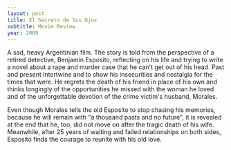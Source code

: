 ```yaml
---
layout: post
title: El Secreto de Sus Ojos
subtitle: Movie Review
year: 2009
---
```

A sad, heavy Argentinian film. The story is told from the perspective of a retired detective, Benjamin Esposito, reflecting on his life and trying to write a novel about a rape and murder case that he can't get out of his head. Past and present intertwine and to show his insecurities and nostalgia for the times that were. He regrets the death of his friend in place of his own and thinks longingly of the opportunities he missed with the woman he loved and of the unforgettable devotion of the crime victim's husband, Morales. 

Even though Morales tells the old Esposito to stop chasing his memories, because he will remain with "a thousand pasts and no future", it is revealed at the end that he, too, did not move on after the tragic death of his wife. Meanwhile, after 25 years of waiting and failed relationships on both sides, Esposito finds the courage to reunite with his old love.

